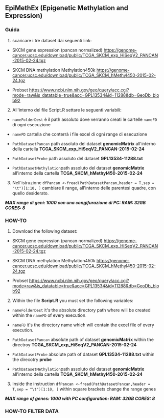 ## EpiMethEx (Epigenetic Methylation and Expression)

### Guida
1. scaricare i tre dataset dai seguenti link:

 * SKCM gene expression (pancan normalized) https://genome-cancer.ucsc.edu/download/public/TCGA_SKCM_exp_HiSeqV2_PANCAN-2015-02-24.tgz

 * SKCM DNA methylation Methylation450k https://genome-cancer.ucsc.edu/download/public/TCGA_SKCM_hMethyl450-2015-02-24.tgz 

 * Probset https://www.ncbi.nlm.nih.gov/geo/query/acc.cgi?mode=raw&is_datatable=true&acc=GPL13534&id=11288&db=GeoDb_blob92

2. All'interno del file Script.R settare le seguenti variabili: 

  * `nameFolderDest` è il path assoluto dove verranno creati le cartelle `nameFD` di ogni esecuzione
  
  * `nameFD` cartella che conterrà i file excel di ogni range di esecuzione
  
  * `PathDatasetPancan` path assoluto del dataset **genomicMatrix** all'interno della cartella **TCGA_SKCM_exp_HiSeqV2_PANCAN-2015-02-24**
  
  * `PathDatasetProbe` path assoluto del dataset **GPL13534-11288.txt**
  
  * `PathDatasetMethylation`path assoluto del dataset **genomicMatrix** all'interno della cartella **TCGA_SKCM_hMethyl450-2015-02-24**
  
3. Nell'istruzione `dfPancan <-fread(PathDatasetPancan,header = T,sep = "\t")[1:10, ]` cambiare il range, all'interno delle parentesi quadre, con quello desiderato. 

**_MAX range di geni: 1000 con una congifurazione di PC: RAM: 32GB CORES: 8_**


### HOW-TO
1. Download the following dataset:

 * SKCM gene expression (pancan normalized) https://genome-cancer.ucsc.edu/download/public/TCGA_SKCM_exp_HiSeqV2_PANCAN-2015-02-24.tgz

 * SKCM DNA methylation Methylation450k https://genome-cancer.ucsc.edu/download/public/TCGA_SKCM_hMethyl450-2015-02-24.tgz 

 * Probset https://www.ncbi.nlm.nih.gov/geo/query/acc.cgi?mode=raw&is_datatable=true&acc=GPL13534&id=11288&db=GeoDb_blob92

2. Within the file **Script.R** you must set the following variables: 

  * `nameFolderDest` it's the absolute directory path where will be created within the `nameFD` of every execution.
  
  * `nameFD` it's the directory name which will contain the excel file of every execution.
  
  * `PathDatasetPancan` absolute path of dataset **genomicMatrix** within the directroy **TCGA_SKCM_exp_HiSeqV2_PANCAN-2015-02-24**
  
  * `PathDatasetProbe` absolute path of dataset **GPL13534-11288.txt** within the direcotry **probe**
  
  * `PathDatasetMethylation`path assoluto del dataset **genomicMatrix** all'interno della cartella **TCGA_SKCM_hMethyl450-2015-02-24**
  
3.  Inside the instruction `dfPancan <-fread(PathDatasetPancan,header = T,sep = "\t")[1:10, ]` within square brackets change the range genes

**_MAX range of genes: 1000 with PC configuration: RAM: 32GB CORES: 8_**

### HOW-TO FILTER DATA

